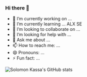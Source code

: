 ### Hi there 👋



- 🔭 I’m currently working on ...
- 🌱 I’m currently learning ... ALX SE
- 👯 I’m looking to collaborate on ...
- 🤔 I’m looking for help with ...
- 💬 Ask me about ...
- 📫 How to reach me: ...
- 😄 Pronouns: ...
- ⚡ Fun fact: ...

![Solomon Kassa's GitHub stats](https://github-readme-stats.vercel.app/api?username=Solomonmulu&show_icons=true&theme=radical)
